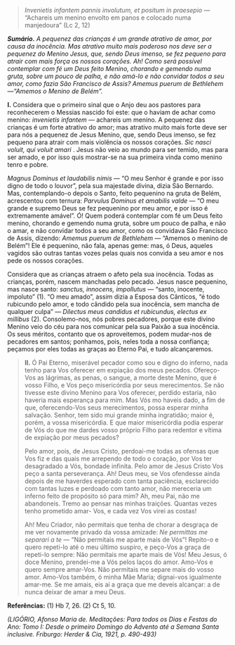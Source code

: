 > *Invenietis infantem pannis involutum, et positum in praesepio* — “Achareis um menino envolto em panos e colocado numa manjedoura” (Lc 2, 12)

***Sumário.** A pequenez das crianças é um grande atrativo de amor, por causa da inocência. Mas atrativo muito mais poderoso nos deve ser a pequenez do Menino Jesus, que, sendo Deus imenso, se fez pequeno para atrair com mais força os nossos corações. Ah! Como será possível contemplar com fé um Deus feito Menino, chorando e gemendo numa gruta, sobre um pouco de palha, e não amá-lo e não convidar todos a seu amor, como fazia São Francisco de Assis? Amemus puerum de Bethlehem —“Amemos o Menino de Belém”.*

**I.** Considera que o primeiro sinal que o Anjo deu aos pastores para reconhecerem o Messias nascido foi este: que o haviam de achar como menino: *invenietis infantem* — achareis um menino. A pequenez das crianças é um forte atrativo do amor; mas atrativo muito mais forte deve ser para nós a pequenez de Jesus Menino, que, sendo Deus imenso, se fez pequeno para atrair com mais violência os nossos corações. *Sic nasci voluit, qui voluit amari* . Jesus não veio ao mundo para ser temido, mas para ser amado, e por isso quis mostrar-se na sua primeira vinda como menino tenro e pobre.

*Magnus Dominus et laudabilis nimis* — “O meu Senhor é grande e por isso digno de todo o louvor”, pela sua majestade divina, dizia São Bernardo. Mas, contemplando-o depois o Santo, feito pequenino na gruta de Belém, acrescentou com ternura: *Parvulus Dominus et amabilis valde* — “O meu grande e supremo Deus se fez pequenino por meu amor, e por isso é extremamente amável”. Ó! Quem poderá contemplar com fé um Deus feito menino, chorando e gemendo numa gruta, sobre um pouco de palha, e não o amar, e não convidar todos a seu amor, como os convidava São Francisco de Assis, dizendo: *Amemus puerum de Bethlehem* — “Amemos o menino de Belém”! Ele é pequenino, não fala, apenas geme: mas, ó Deus, aqueles vagidos são outras tantas vozes pelas quais nos convida a seu amor e nos pede os nossos corações.

Considera que as crianças atraem o afeto pela sua inocência. Todas as crianças, porém, nascem manchadas pelo pecado. Jesus nasce pequenino, mas nasce santo: *sanctus, innocens, impollutus* — “santo, inocente, impoluto” (1). “O meu amado”, assim dizia a Esposa dos Cânticos, “é todo rubicundo pelo amor, e todo cândido pela sua inocência, sem mancha de qualquer culpa” — *Dilectus meus candidus et rubicundus, electus ex millibus* (2). Consolemo-nos, nós pobres pecadores, porque este divino Menino veio do céu para nos comunicar pela sua Paixão a sua inocência. Os seus méritos, contanto que os aproveitemos, podem mudar-nos de pecadores em santos; ponhamos, pois, neles toda a nossa confiança; peçamos por eles todas as graças ao Eterno Pai, e tudo alcançaremos.

> **II.** Ó Pai Eterno, miserável pecador como sou e digno do inferno, nada tenho para Vos oferecer em expiação dos meus pecados. Ofereço-Vos as lágrimas, as penas, o sangue, a morte deste Menino, que é vosso Filho, e Vos peço misericórdia por seus merecimentos. Se não tivesse este divino Menino para Vos oferecer, perdido estaria, não haveria mais esperança para mim. Mas Vós mo haveis dado, a fim de que, oferecendo-Vos seus merecimentos, possa esperar minha salvação. Senhor, tem sido mui grande minha ingratidão; maior é, porém, a vossa misericórdia. E que maior misericórdia podia esperar de Vós do que me dardes vosso próprio Filho para redentor e vítima de expiação por meus pecados?
>
> Pelo amor, pois, de Jesus Cristo, perdoai-me todas as ofensas que Vos fiz e das quais me arrependo de todo o coração, por Vos ter desagradado a Vós, bondade infinita. Pelo amor de Jesus Cristo Vos peço a santa perseverança. Ah! Deus meu, se Vos ofendesse ainda depois de me haverdes esperado com tanta paciência, esclarecido com tantas luzes e perdoado com tanto amor, não mereceria um inferno feito de propósito só para mim? Ah, meu Pai, não me abandoneis. Tremo ao pensar nas minhas traições. Quantas vezes tenho prometido amar- Vos, e cada vez Vos virei as costas!
>
> Ah! Meu Criador, não permitais que tenha de chorar a desgraça de me ver novamente privado da vossa amizade: *Ne permittas me separari a te* — “Não permitais me aparte mais de Vós”! Repito-o e quero repeti-lo até o meu último suspiro, e peço-Vos a graça de repeti-lo sempre: Não permitais me aparte mais de Vós! Meu Jesus, ó doce Menino, prendei-me a Vós pelos laços do amor. Amo-Vos e quero sempre amar-Vos. Não permitais me separe mais do vosso amor. Amo-Vos também, ó minha Mãe Maria; dignai-vos igualmente amar-me. Se me amais, eis aí a graça que me deveis alcançar: a de nunca deixar de amar a meu Deus.

**Referências:** (1) Hb 7, 26. (2) Ct 5, 10.

*(LIGÓRIO, Afonso Maria de. Meditações: Para todos os Dias e Festas do Ano: Tomo I: Desde o primeiro Domingo do Advento até a Semana Santa inclusive. Friburgo: Herder & Cia, 1921, p. 490-493)*
